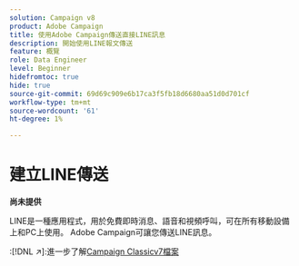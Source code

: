 ```yaml
---
solution: Campaign v8
product: Adobe Campaign
title: 使用Adobe Campaign傳送直接LINE訊息
description: 開始使用LINE報文傳送
feature: 概覽
role: Data Engineer
level: Beginner
hidefromtoc: true
hide: true
source-git-commit: 69d69c909e6b17ca3f5fb18d6680aa51d0d701cf
workflow-type: tm+mt
source-wordcount: '61'
ht-degree: 1%

---
```


# 建立LINE傳送


**尚未提供**


LINE是一種應用程式，用於免費即時消息、語音和視頻呼叫，可在所有移動設備上和PC上使用。 Adobe Campaign可讓您傳送LINE訊息。

:[!DNL :arrow_upper_right:]:進一步了解[Campaign Classicv7檔案](https://experienceleague.adobe.com/docs/campaign-classic/using/sending-messages/line-channel.html)

